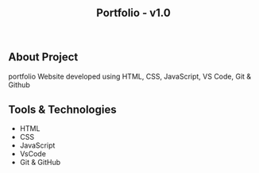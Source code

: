 <h2 align="center">
  Portfolio - v1.0<br/>
  
</h2>
<br/>

## About Project

portfolio Website developed using HTML, CSS, JavaScript, VS Code, Git & Github<br/>


## Tools & Technologies

- HTML
- CSS
- JavaScript
- VsCode
- Git & GitHub
